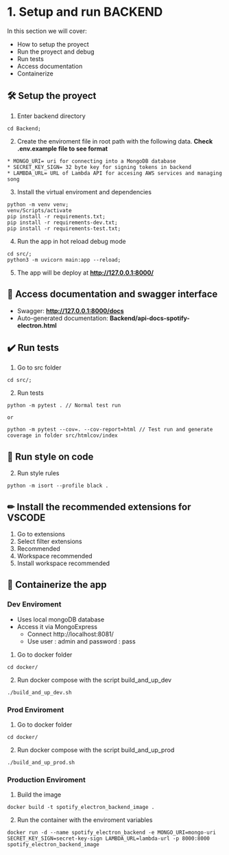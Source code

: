 # 1. Setup and run BACKEND

In this section we will cover:

* How to setup the proyect
* Run the proyect and debug
* Run tests
* Access documentation
* Containerize

## 🛠 Setup the proyect

1. Enter backend directory 

```
cd Backend;
```

2. Create the enviroment file in root path with the following data. **Check .env.example file to see format**

```
* MONGO_URI= uri for connecting into a MongoDB database
* SECRET_KEY_SIGN= 32 byte key for signing tokens in backend
* LAMBDA_URL= URL of Lambda API for accesing AWS services and managing song

```

3. Install the virtual enviroment and dependencies 

```
python -m venv venv;
venv/Scripts/activate
pip install -r requirements.txt;
pip install -r requirements-dev.txt;
pip install -r requirements-test.txt;

```
4. Run the app in hot reload debug mode 

```
cd src/;
python3 -m uvicorn main:app --reload;
```

5. The app will be deploy at **http://127.0.0.1:8000/**

## 📓 Access documentation and swagger interface

* Swagger: **http://127.0.0.1:8000/docs**
* Auto-generated documentation: **Backend/api-docs-spotify-electron.html**

## ✔️ Run tests

1. Go to src folder
```
cd src/;
```
2. Run tests
```
python -m pytest . // Normal test run

or

python -m pytest --cov=. --cov-report=html // Test run and generate coverage in folder src/htmlcov/index

```

## 🎨 Run style on code

2. Run style rules
```
python -m isort --profile black .

```

## ✏ Install the recommended extensions for VSCODE 

1. Go to extensions
2. Select filter extensions
3. Recommended
4. Workspace recommended
5. Install workspace recommended

## 🐳 Containerize the app

### Dev Enviroment

* Uses local mongoDB database
* Access it via MongoExpress
  * Connect http://localhost:8081/
  * Use user : admin and password : pass

1. Go to docker folder
```
cd docker/
```

2. Run docker compose with the script build_and_up_dev
```
./build_and_up_dev.sh
```

### Prod Enviroment

1. Go to docker folder
```
cd docker/
```

2. Run docker compose with the script build_and_up_prod
```
./build_and_up_prod.sh
```

### Production Enviroment

1. Build the image
```
docker build -t spotify_electron_backend_image .
```

2. Run the container with the enviroment variables
```
docker run -d --name spotify_electron_backend -e MONGO_URI=mongo-uri SECRET_KEY_SIGN=secret-key-sign LAMBDA_URL=lambda-url -p 8000:8000 spotify_electron_backend_image

```
